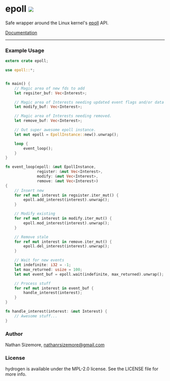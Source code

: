 # epoll [<img src="https://travis-ci.org/nathansizemore/epoll.svg?branch=master">][travis-badge]

Safe wrapper around the Linux kernel's [epoll][epoll-man-page] API.

[Documentation][docs]

---

### Example Usage

``` rust
extern crate epoll;

use epoll::*;


fn main() {
	// Magic area of new fds to add
	let regsiter_buf: Vec<Interest>;

	// Magic area of Interests needing updated event flags and/or data
	let modify_buf: Vec<Interest>;

	// Magic area of Interests needing removed.
	let remove_buf: Vec<Interest>;

	// Out super awesome epoll instance.
	let mut epoll = EpollInstance::new().unwrap();

	loop {
		event_loop();
	}
}

fn event_loop(epoll: &mut EpollInstance,
	          register: &mut Vec<Interest>,
			  modify: &mut Vec<Interest>,
			  remove: &mut Vec<Interest>)
{
	// Insert new
	for ref mut interest in regsister.iter_mut() {
		epoll.add_interest(interest).unwrap();
	}

	// Modify existing
	for ref mut interest in modify.iter_mut() {
		epoll.mod_interest(interest).unwrap();
	}

	// Remove stale
	for ref mut interest in remove.iter_mut() {
		epoll.del_interest(interest).unwrap();
	}

	// Wait for new events
	let indefinite: i32 = -1;
	let max_returned: usize = 100;
	let mut event_buf = epoll.wait(indefinite, max_returned).unwrap();

	// Process stuff
	for ref mut interest in event_buf {
		handle_interest(interest);
	}
}

fn handle_interest(interest: &mut Interest) {
	// Awesome stuff...
}
```

### Author

Nathan Sizemore, nathanrsizemore@gmail.com

### License

hydrogen is available under the MPL-2.0 license. See the LICENSE file for more info.



[travis-badge]: https://travis-ci.org/nathansizemore/epoll
[docs]: https://nathansizemore.github.io/epoll/epoll/index.html
[epoll-man-page]: http://man7.org/linux/man-pages/man7/epoll.7.html
